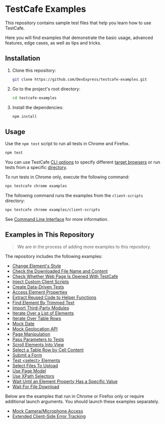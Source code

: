 # TestCafe Examples

This repository contains sample test files that help you learn how to use TestCafe.

Here you will find examples that demonstrate the basic usage, advanced features, edge cases, as well as tips and tricks.

## Installation

1. Clone this repository:

    ```sh
    git clone https://github.com/DevExpress/testcafe-examples.git
    ```

2. Go to the project's root directory:

    ```sh
    cd testcafe-examples
    ```

3. Install the dependencies:

    ```sh
    npm install
    ```

## Usage

Use the `npm test` script to run all tests in Chrome and Firefox.

```sh
npm test
```

You can use TestCafe [CLI options](https://devexpress.github.io/testcafe/documentation/using-testcafe/command-line-interface.html) to specify different [target browsers](https://devexpress.github.io/testcafe/documentation/using-testcafe/command-line-interface.html#browser-list) or run tests from a specific [directory](https://devexpress.github.io/testcafe/documentation/using-testcafe/command-line-interface.html#file-pathglob-pattern).

To run tests in Chrome only, execute the following command:

```sh
npx testcafe chrome examples
```

The following command runs the examples from the `client-scripts` directory:

```sh
npx testcafe chrome examples/client-scripts
```

See [Command Line Interface](https://devexpress.github.io/testcafe/documentation/using-testcafe/command-line-interface.html) for more information.

## Examples in This Repository

> We are in the process of adding more examples to this repository.

The repository includes the following examples:

* [Change Element's Style](examples/change-element-style)
* [Check the Downloaded File Name and Content](examples/check-downloaded-file-name-and-content)
* [Check Whether Web Page Is Opened With TestCafe](examples/check-if-opened-with-testcafe)
* [Inject Custom Client Scripts](examples/client-scripts)
* [Create Data-Driven Tests](examples/create-data-driven-tests)
* [Access Element Properties](examples/element-properties)
* [Extract Reused Code to Helper Functions](examples/extract-code-to-helpers)
* [Find Element By Trimmed Text](examples/find-element-by-trimmed-text)
* [Import Third-Party Modules](examples/import-third-party-modules)
* [Iterate Over a List of Elements](examples/iterate-over-list-elements)
* [Iterate Over Table Rows](examples/iterate-over-table-rows)
* [Mock Date](examples/mock-date)
* [Mock Geolocation API](examples/mock-geolocation-api)
* [Page Manipulation](examples/page-manipulation)
* [Pass Parameters to Tests](examples/pass-parameters-to-tests)
* [Scroll Elements Into View](examples/scroll)
* [Select a Table Row by Cell Content](examples/select-table-row-by-cell-content)
* [Submit a Form](examples/submit-a-form)
* [Test \<select\> Elements](examples/test-select-elements)
* [Select Files To Upload](examples/upload-files)
* [Use Page Model](examples/use-page-model)
* [Use XPath Selectors](examples/use-xpath-selectors)
* [Wait Until an Element Property Has a Specific Value](examples/wait-for-element-property-value)
* [Wait For File Download](examples/wait-for-file-download)

Below are the examples that run in Chrome or Firefox only or require additional launch arguments. You should launch these examples separately.

* [Mock Camera/Microphone Access](detached-examples/mock-camera-microphone-access)
* [Extended Client-Side Error Tracking](detached-examples/extended-error-tracking)
